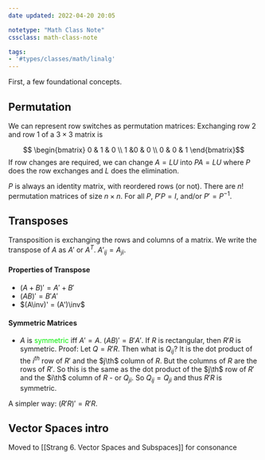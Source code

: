 ```yaml
---
date updated: 2022-04-20 20:05

notetype: "Math Class Note"
cssclass: math-class-note

tags: 
- '#types/classes/math/linalg'
---
```



First, a few foundational concepts. 


## Permutation

We can represent row switches as permutation matrices: Exchanging row $2$ and row 1 of a $3 \times 3$ matrix is

$$ \begin{bmatrix} 0 & 1 & 0 \\ 1 &0 & 0 \\ 0 & 0 & 1 \end{bmatrix}$$
 If row changes are required, we can change $A = LU$ into $PA = LU$ where $P$ does the row exchanges and $L$ does the elimination. 

$P$ is always an identity matrix, with reordered rows (or not). There are $n!$ permutation matrices of size $n \times n$. For all $P$, $P'P = I$, and/or $P' = P^{-1}$. 

## Transposes
Transposition is exchanging the rows and columns of a matrix. We write the transpose of $A$ as $A'$ or $A^T$. $A'_{ij} = A_{ji}$. 

#### Properties of Transpose
- $(A + B)' = A' + B'$
- $(AB)' = B'A'$
- $(A\inv)' = (A')\inv$
 

#### Symmetric Matrices
- $A$ is <font color=gree>symmetric</font> iff $A' = A$. $(AB)' = B'A'$.
If $R$ is rectangular, then $R'R$ is symmetric. Proof: Let $Q = R'R$. Then what is $Q_{ij}$? It is the dot product of the $i^{th}$ row of $R'$ and the $j\th$ column of $R$. But the columns of $R$ are the rows of $R'$. So this is the same as the dot product of the $j\th$ row of $R'$ and the $i\th$ column of $R$ - or $Q_{ji}$. So $Q_{ij} = Q_{ji}$ and thus $R'R$ is symmetric. 

A simpler way: $(R'R)' = R'R$.


## Vector Spaces intro
Moved to [[Strang 6. Vector Spaces and Subspaces]] for consonance